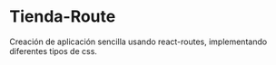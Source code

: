 # Tienda-Route
Creación de aplicación sencilla usando react-routes, implementando diferentes tipos de css.
